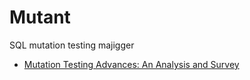 # Mutant
SQL mutation testing majigger

* [Mutation Testing Advances: An Analysis and Survey](https://mutationtesting.uni.lu/survey.pdf)
